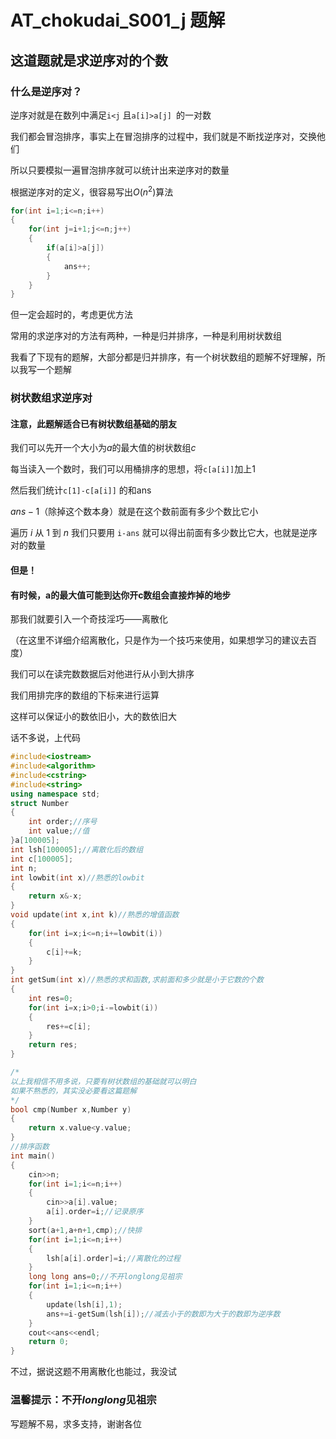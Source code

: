 # AT_chokudai_S001_j 题解

## 这道题就是求逆序对的个数

### 什么是逆序对？

逆序对就是在数列中满足`i<j` 且`a[i]>a[j] `的一对数

我们都会冒泡排序，事实上在冒泡排序的过程中，我们就是不断找逆序对，交换他们

所以只要模拟一遍冒泡排序就可以统计出来逆序对的数量

根据逆序对的定义，很容易写出$O(n^2)$算法

```cpp
for(int i=1;i<=n;i++)
{
	for(int j=i+1;j<=n;j++)
	{
		if(a[i]>a[j])
		{
			ans++;
		}
	}
}
```
但一定会超时的，考虑更优方法

常用的求逆序对的方法有两种，一种是归并排序，一种是利用树状数组

我看了下现有的题解，大部分都是归并排序，有一个树状数组的题解不好理解，所以我写一个题解

### 树状数组求逆序对

#### 注意，此题解适合已有树状数组基础的朋友

我们可以先开一个大小为$a$的最大值的树状数组$c$

每当读入一个数时，我们可以用桶排序的思想，将`c[a[i]]`加上$1$

然后我们统计`c[1]-c[a[i]]` 的和ans

$ans - 1$（除掉这个数本身）就是在这个数前面有多少个数比它小

遍历 $i$ 从 $1$ 到 $n$ 我们只要用 `i-ans` 就可以得出前面有多少数比它大，也就是逆序对的数量

#### 但是！

#### 有时候，a的最大值可能到达你开c数组会直接炸掉的地步

那我们就要引入一个奇技淫巧——离散化

（在这里不详细介绍离散化，只是作为一个技巧来使用，如果想学习的建议去百度）

我们可以在读完数数据后对他进行从小到大排序

我们用排完序的数组的下标来进行运算

这样可以保证小的数依旧小，大的数依旧大

话不多说，上代码

```cpp
#include<iostream>
#include<algorithm>
#include<cstring>
#include<string>
using namespace std;
struct Number
{
	int order;//序号
	int value;//值
}a[100005];
int lsh[100005];//离散化后的数组
int c[100005];
int n;
int lowbit(int x)//熟悉的lowbit
{
	return x&-x;
}
void update(int x,int k)//熟悉的增值函数
{
	for(int i=x;i<=n;i+=lowbit(i))
	{
		c[i]+=k;
	}
}
int getSum(int x)//熟悉的求和函数,求前面和多少就是小于它数的个数
{
	int res=0;
	for(int i=x;i>0;i-=lowbit(i))
	{
		res+=c[i];
	}
	return res;
}

/*
以上我相信不用多说，只要有树状数组的基础就可以明白
如果不熟悉的，其实没必要看这篇题解
*/
bool cmp(Number x,Number y)
{
	return x.value<y.value;
}
//排序函数
int main()
{
	cin>>n;
	for(int i=1;i<=n;i++)
	{
		cin>>a[i].value;
		a[i].order=i;//记录原序
	}
	sort(a+1,a+n+1,cmp);//快排
	for(int i=1;i<=n;i++)
	{
		lsh[a[i].order]=i;//离散化的过程
	}
	long long ans=0;//不开longlong见祖宗
	for(int i=1;i<=n;i++)
	{
		update(lsh[i],1);
		ans+=i-getSum(lsh[i]);//减去小于的数即为大于的数即为逆序数
	}
	cout<<ans<<endl;
	return 0;
}
```
不过，据说这题不用离散化也能过，我没试
### 温馨提示：不开$long long$见祖宗
写题解不易，求多支持，谢谢各位